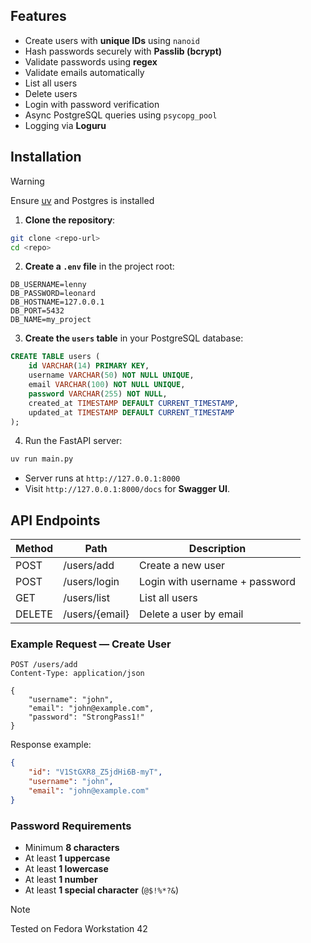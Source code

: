 ## Features

* Create users with **unique IDs** using `nanoid`
* Hash passwords securely with **Passlib (bcrypt)**
* Validate passwords using **regex**
* Validate emails automatically
* List all users
* Delete users
* Login with password verification
* Async PostgreSQL queries using `psycopg_pool`
* Logging via **Loguru**

## Installation

> [!WARNING]
> Ensure [uv](https://github.com/astral-sh/uv) and Postgres is installed

1. **Clone the repository**:

```bash
git clone <repo-url>
cd <repo>
```

2. **Create a `.env` file** in the project root:

```env
DB_USERNAME=lenny
DB_PASSWORD=leonard
DB_HOSTNAME=127.0.0.1
DB_PORT=5432
DB_NAME=my_project
```

3. **Create the `users` table** in your PostgreSQL database:

```sql
CREATE TABLE users (
    id VARCHAR(14) PRIMARY KEY,
    username VARCHAR(50) NOT NULL UNIQUE,
    email VARCHAR(100) NOT NULL UNIQUE,
    password VARCHAR(255) NOT NULL,
    created_at TIMESTAMP DEFAULT CURRENT_TIMESTAMP,
    updated_at TIMESTAMP DEFAULT CURRENT_TIMESTAMP
);
```
4. Run the FastAPI server:

```bash
uv run main.py
```

* Server runs at `http://127.0.0.1:8000`
* Visit `http://127.0.0.1:8000/docs` for **Swagger UI**.


## API Endpoints

| Method | Path         | Description                    |
| ------ | ------------ | ------------------------------ |
| POST   | /users/add   | Create a new user              |
| POST   | /users/login | Login with username + password |
| GET    | /users/list  | List all users                 |
| DELETE | /users/{email}  | Delete a user by email      |


### Example Request — Create User

```http
POST /users/add
Content-Type: application/json

{
    "username": "john",
    "email": "john@example.com",
    "password": "StrongPass1!"
}
```

Response example:

```json
{
    "id": "V1StGXR8_Z5jdHi6B-myT",
    "username": "john",
    "email": "john@example.com"
}
```


### Password Requirements

* Minimum **8 characters**
* At least **1 uppercase**
* At least **1 lowercase**
* At least **1 number**
* At least **1 special character** (`@$!%*?&`)

> [!NOTE]
> Tested on Fedora Workstation 42
